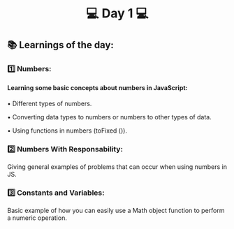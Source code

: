 <h1 align="center">💻 Day 1 💻</h1>

<h2>📚 Learnings of the day:</h2>
<h3>1️⃣ Numbers: </h3>
<h4>Learning some basic concepts about numbers in JavaScript:</h4>
<p>• Different types of numbers.</p>
<p>• Converting data types to numbers or numbers to other types of data.</p>
<p>• Using functions in numbers (toFixed ()).</p>

<h3>2️⃣ Numbers With Responsability: </h3>
<p>Giving general examples of problems that can occur when using numbers in JS.</p>

<h3>3️⃣ Constants and Variables: </h3>
<p>Basic example of how you can easily use a Math object function to perform a numeric operation.</p>

